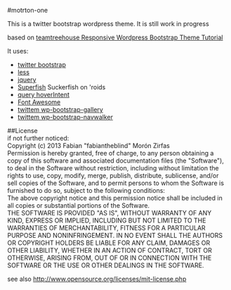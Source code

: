 #motrton-one  

This is a twitter bootstrap wordpress theme. It is still work in progress  

based on [teamtreehouse Responsive Wordpress Bootstrap Theme Tutorial](http://blog.teamtreehouse.com/responsive-wordpress-bootstrap-theme-tutorial)  

It uses:  
- [twitter bootstrap](http://twitter.github.com/bootstrap/)  
- [less](http://lesscss.org/)  
- [jquery](http://jquery.com/)  
- [Superfish](http://users.tpg.com.au/j_birch/plugins/superfish/) Suckerfish on 'roids  
- [query hoverIntent](http://cherne.net/brian/resources/jquery.hoverIntent.html)  
- [Font Awesome](http://fortawesome.github.com/Font-Awesome/)  
- [twittem wp-bootstrap-gallery](https://github.com/twittem/wp-bootstrap-gallery)  
- [twittem wp-bootstrap-navwalker](https://github.com/twittem/wp-bootstrap-navwalker)  

##License  
if not further noticed:  
Copyright (c)  2013 Fabian "fabiantheblind" Morón Zirfas  
Permission is hereby granted, free of charge, to any person obtaining a copy of this software and associated documentation files (the "Software"), to deal in the Software  without restriction, including without limitation the rights to use, copy, modify, merge, publish, distribute, sublicense, and/or sell copies of the Software, and to  permit persons to whom the Software is furnished to do so, subject to the following conditions:  
The above copyright notice and this permission notice shall be included in all copies or substantial portions of the Software.  
THE SOFTWARE IS PROVIDED "AS IS", WITHOUT WARRANTY OF ANY KIND, EXPRESS OR IMPLIED, INCLUDING BUT NOT LIMITED TO THE WARRANTIES OF MERCHANTABILITY, FITNESS FOR A  PARTICULAR PURPOSE AND NONINFRINGEMENT. IN NO EVENT SHALL THE AUTHORS OR COPYRIGHT HOLDERS BE LIABLE FOR ANY CLAIM, DAMAGES OR OTHER LIABILITY, WHETHER IN AN ACTION OF  CONTRACT, TORT OR OTHERWISE, ARISING FROM, OUT OF OR IN CONNECTION WITH THE SOFTWARE OR THE USE OR OTHER DEALINGS IN THE SOFTWARE.  

see also http://www.opensource.org/licenses/mit-license.php

